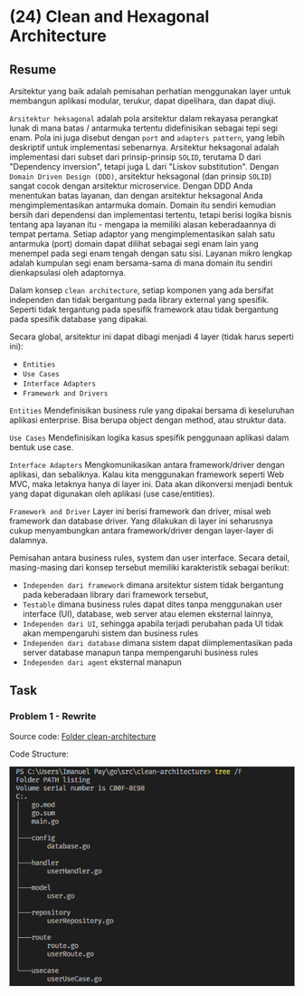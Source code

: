 # (24) Clean and Hexagonal Architecture

## Resume

Arsitektur yang baik adalah pemisahan perhatian menggunakan layer untuk membangun aplikasi modular, terukur, dapat dipelihara, dan dapat diuji.

`Arsitektur heksagonal` adalah pola arsitektur dalam rekayasa perangkat lunak di mana batas / antarmuka tertentu didefinisikan sebagai tepi segi enam. Pola ini juga disebut dengan `port` and `adapters pattern`, yang lebih deskriptif untuk implementasi sebenarnya. Arsitektur heksagonal adalah implementasi dari subset dari prinsip-prinsip `SOLID`, terutama D dari "Dependency inversion", tetapi juga L dari "Liskov substitution". Dengan `Domain Driven Design (DDD)`, arsitektur heksagonal (dan prinsip `SOLID`) sangat cocok dengan arsitektur microservice. Dengan DDD Anda menentukan batas layanan, dan dengan arsitektur heksagonal Anda mengimplementasikan antarmuka domain. Domain itu sendiri kemudian bersih dari dependensi dan implementasi tertentu, tetapi berisi logika bisnis tentang apa layanan itu - mengapa ia memiliki alasan keberadaannya di tempat pertama. Setiap adaptor yang mengimplementasikan salah satu antarmuka (port) domain dapat dilihat sebagai segi enam lain yang menempel pada segi enam tengah dengan satu sisi. Layanan mikro lengkap adalah kumpulan segi enam bersama-sama di mana domain itu sendiri dienkapsulasi oleh adaptornya.

Dalam konsep `clean architecture`, setiap komponen yang ada bersifat independen dan tidak bergantung pada library external yang spesifik. Seperti tidak tergantung pada spesifik framework atau tidak bergantung pada spesifik database yang dipakai.

Secara global, arsitektur ini dapat dibagi menjadi 4 layer (tidak harus seperti ini):

- `Entities`
- `Use Cases`
- `Interface Adapters`
- `Framework and Drivers`

`Entities`
Mendefinisikan business rule yang dipakai bersama di keseluruhan aplikasi enterprise. Bisa berupa object dengan method, atau struktur data.

`Use Cases`
Mendefinisikan logika kasus spesifik penggunaan aplikasi dalam bentuk use case.

`Interface Adapters`
Mengkomunikasikan antara framework/driver dengan aplikasi, dan sebaliknya. Kalau kita menggunakan framework seperti Web MVC, maka letaknya hanya di layer ini. Data akan dikonversi menjadi bentuk yang dapat digunakan oleh aplikasi (use case/entities).

`Framework and Driver`
Layer ini berisi framework dan driver, misal web framework dan database driver. Yang dilakukan di layer ini seharusnya cukup menyambungkan antara framework/driver dengan layer-layer di dalamnya.

Pemisahan antara business rules, system dan user interface. Secara detail, masing-masing dari konsep tersebut memiliki karakteristik sebagai berikut:

- `Independen dari framework` dimana arsitektur sistem tidak bergantung pada keberadaan library dari framework tersebut,
- `Testable` dimana business rules dapat dites tanpa menggunakan user interface (UI), database, web server atau elemen eksternal lainnya,
- `Independen dari UI`, sehingga apabila terjadi perubahan pada UI tidak akan mempengaruhi sistem dan business rules
- `Independen dari database` dimana sistem dapat diimplementasikan pada server database manapun tanpa mempengaruhi business rules
- `Independen dari agent` eksternal manapun

## Task

### Problem 1 - Rewrite

Source code: [Folder clean-architecture](praktikum/clean-architecture/)

Code Structure:

![problem_1.png](screenshots/problem_1.png)
